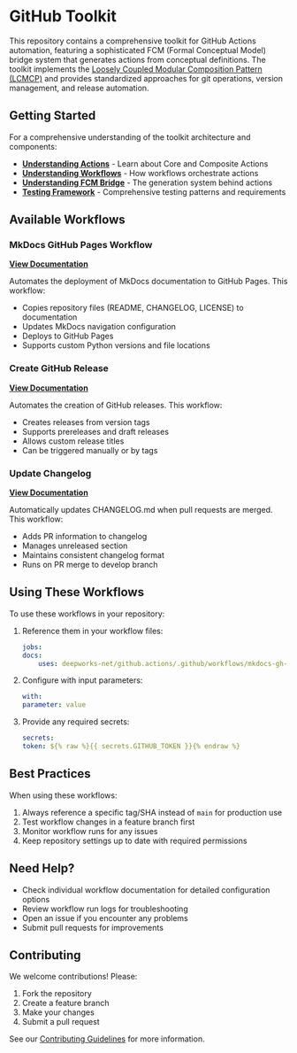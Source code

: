 # GitHub Toolkit

This repository contains a comprehensive toolkit for GitHub Actions automation, featuring a sophisticated FCM (Formal Conceptual Model) bridge system that generates actions from conceptual definitions. The toolkit implements the [Loosely Coupled Modular Composition Pattern (LCMCP)](https://github.com/deepworks-net/models.lcmcp) and provides standardized approaches for git operations, version management, and release automation.

## Getting Started

For a comprehensive understanding of the toolkit architecture and components:

- **[Understanding Actions](guides/understanding-actions.md)** - Learn about Core and Composite Actions
- **[Understanding Workflows](guides/understanding-workflows.md)** - How workflows orchestrate actions  
- **[Understanding FCM Bridge](guides/understanding-fcm-bridge.md)** - The generation system behind actions
- **[Testing Framework](guides/testing-framework.md)** - Comprehensive testing patterns and requirements

## Available Workflows

### MkDocs GitHub Pages Workflow

**[View Documentation](workflows/mkdocs-gh-pages.md)**

Automates the deployment of MkDocs documentation to GitHub Pages. This workflow:

- Copies repository files (README, CHANGELOG, LICENSE) to documentation
- Updates MkDocs navigation configuration
- Deploys to GitHub Pages
- Supports custom Python versions and file locations

### Create GitHub Release

**[View Documentation](workflows/create-release.md)**

Automates the creation of GitHub releases. This workflow:

- Creates releases from version tags
- Supports prereleases and draft releases
- Allows custom release titles
- Can be triggered manually or by tags

### Update Changelog

**[View Documentation](workflows/update-changelog.md)**

Automatically updates CHANGELOG.md when pull requests are merged. This workflow:

- Adds PR information to changelog
- Manages unreleased section
- Maintains consistent changelog format
- Runs on PR merge to develop branch

## Using These Workflows

To use these workflows in your repository:

1. Reference them in your workflow files:

    ```yaml
    jobs:
    docs:
        uses: deepworks-net/github.actions/.github/workflows/mkdocs-gh-pages.yml@main
    ```

2. Configure with input parameters:

    ```yaml
    with:
    parameter: value
    ```

3. Provide any required secrets:

    ```yaml
    secrets:
    token: ${% raw %}{{ secrets.GITHUB_TOKEN }}{% endraw %}
    ```

## Best Practices

When using these workflows:

1. Always reference a specific tag/SHA instead of `main` for production use
2. Test workflow changes in a feature branch first
3. Monitor workflow runs for any issues
4. Keep repository settings up to date with required permissions

## Need Help?

- Check individual workflow documentation for detailed configuration options
- Review workflow run logs for troubleshooting
- Open an issue if you encounter any problems
- Submit pull requests for improvements

## Contributing

We welcome contributions! Please:

1. Fork the repository
2. Create a feature branch
3. Make your changes
4. Submit a pull request

See our [Contributing Guidelines](../CONTRIBUTING.md) for more information.

